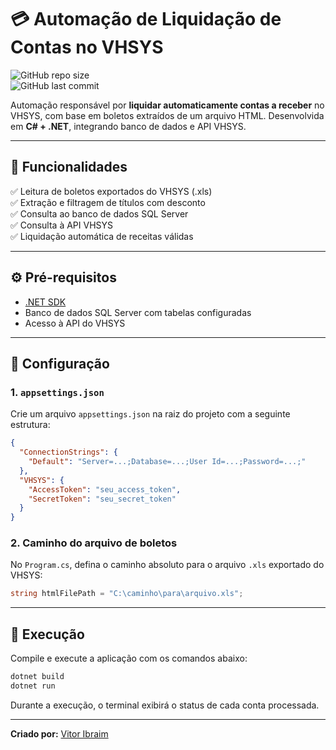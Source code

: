 
# 💳 Automação de Liquidação de Contas no VHSYS  

![GitHub repo size](https://img.shields.io/github/repo-size/S41T4M4/bot_liquidar_contas)  
![GitHub last commit](https://img.shields.io/github/last-commit/S41T4M4/bot_liquidar_contas)  

Automação responsável por **liquidar automaticamente contas a receber** no VHSYS, com base em boletos extraídos de um arquivo HTML. Desenvolvida em **C# + .NET**, integrando banco de dados e API VHSYS.

---

## 📌 Funcionalidades  

✅ Leitura de boletos exportados do VHSYS (.xls)  
✅ Extração e filtragem de títulos com desconto  
✅ Consulta ao banco de dados SQL Server  
✅ Consulta à API VHSYS  
✅ Liquidação automática de receitas válidas  

---

## ⚙️ Pré-requisitos  

- [.NET SDK](https://dotnet.microsoft.com/en-us/download)  
- Banco de dados SQL Server com tabelas configuradas  
- Acesso à API do VHSYS  

---

## 🧩 Configuração  

### 1. `appsettings.json`  

Crie um arquivo `appsettings.json` na raiz do projeto com a seguinte estrutura:  

```json
{
  "ConnectionStrings": {
    "Default": "Server=...;Database=...;User Id=...;Password=...;"
  },
  "VHSYS": {
    "AccessToken": "seu_access_token",
    "SecretToken": "seu_secret_token"
  }
}
```

### 2. Caminho do arquivo de boletos  

No `Program.cs`, defina o caminho absoluto para o arquivo `.xls` exportado do VHSYS:

```csharp
string htmlFilePath = "C:\caminho\para\arquivo.xls";
```

---

## 🚀 Execução  

Compile e execute a aplicação com os comandos abaixo:

```bash
dotnet build
dotnet run
```

Durante a execução, o terminal exibirá o status de cada conta processada.


---


**Criado por:** [Vitor Ibraim](https://github.com/S41T4M4)
